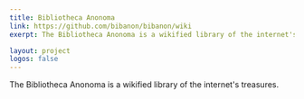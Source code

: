 ```yaml
---
title: Bibliotheca Anonoma
link: https://github.com/bibanon/bibanon/wiki
exerpt: The Bibliotheca Anonoma is a wikified library of the internet's treasures.

layout: project
logos: false
---
```

The Bibliotheca Anonoma is a wikified library of the internet's treasures.
